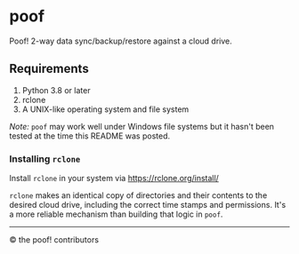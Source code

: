 # poof

Poof!  2-way data sync/backup/restore against a cloud drive.

## Requirements

1. Python 3.8 or later
1. rclone
1. A UNIX-like operating system and file system

_Note:_ `poof` may work well under Windows file systems but it hasn't been
tested at the time this README was posted.


### Installing `rclone`

Install `rclone` in your system via https://rclone.org/install/

`rclone` makes an identical copy of directories and their contents to the
desired cloud drive, including the correct time stamps and permissions.  It's 
a more reliable mechanism than building that logic in `poof`.


---
&#169; the poof! contributors

